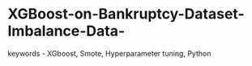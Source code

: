 # XGBoost-on-Bankruptcy-Dataset-Imbalance-Data-
keywords - XGboost, Smote, Hyperparameter tuning, Python
